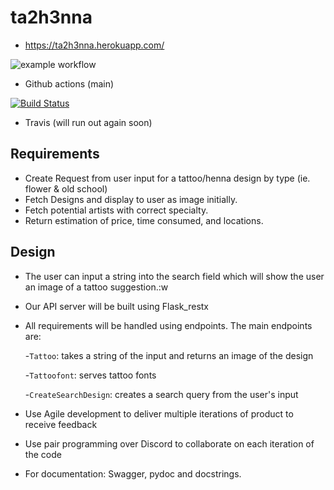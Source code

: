 # ta2h3nna
- https://ta2h3nna.herokuapp.com/

![example workflow](https://github.com/dutchhagelslag/ta2h3nna/actions/workflows/main.yml/badge.svg)
- Github actions (main)

[![Build Status](https://app.travis-ci.com/dutchhagelslag/ta2h3nna.svg?branch=master)](https://app.travis-ci.com/dutchhagelslag/ta2h3nna)
- Travis (will run out again soon)

## Requirements
- Create Request from user input for a tattoo/henna design by type (ie. flower & old school)
- Fetch Designs and display to user as image initially.
- Fetch potential artists with correct specialty.
- Return estimation of price, time consumed, and locations.



## Design
- The user can input a string into the search field which will show the user an image of a tattoo suggestion.:w
- Our API server will be built using Flask_restx
- All requirements will be handled using endpoints. The main endpoints are:

  -`Tattoo`: takes a string of the input and returns an image of the design
  
  -`Tattoofont`: serves tattoo fonts
  
  -`CreateSearchDesign`: creates a search query from the user's input

- Use Agile development to deliver multiple iterations of product to receive feedback
- Use pair programming over Discord to collaborate on each iteration of the code
- For documentation: Swagger, pydoc and  docstrings.
